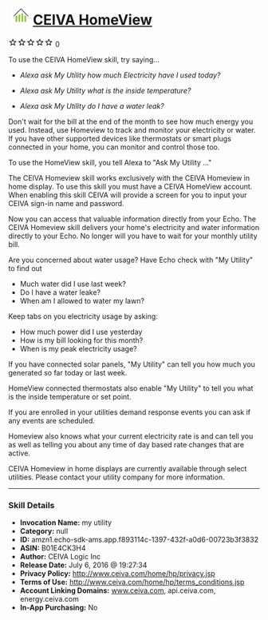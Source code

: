 # &nbsp;<img src="skill_icon" alt="CEIVA HomeView icon" width="36"> [CEIVA HomeView](http://alexa.amazon.com/#skills/amzn1.echo-sdk-ams.app.f893114c-1397-432f-a0d6-00723b3f3832)
![0 stars](../../images/ic_star_border_black_18dp_1x.png)![0 stars](../../images/ic_star_border_black_18dp_1x.png)![0 stars](../../images/ic_star_border_black_18dp_1x.png)![0 stars](../../images/ic_star_border_black_18dp_1x.png)![0 stars](../../images/ic_star_border_black_18dp_1x.png) 0

To use the CEIVA HomeView skill, try saying...

* *Alexa ask My Utility how much Electricity have I used today?*

* *Alexa ask My Utility what is the inside temperature?*

* *Alexa ask My Utility do I have a water leak?*

Don't wait for the bill at the end of the month to see how much energy you used. Instead, use Homeview to track and monitor your electricity or water. If you have other supported devices like thermostats or smart plugs connected in your home, you can monitor and control those too.

To use the HomeView skill, you tell Alexa to "Ask My Utility ..."

The CEIVA Homeview skill works exclusively with the CEIVA Homeview in home display. To use this skill you must have a CEIVA HomeView account. When enabling this skill CEIVA will provide a screen for you to input your CEIVA sign-in name and password. 

Now you can access that valuable information directly from your Echo. The CEIVA Homeview skill delivers your home's electricity and water information directly to your Echo. No longer will you have to wait for your monthly utility bill. 

Are you concerned about water usage? Have Echo check with "My Utility" to find out

   - Much water did I use last week?
   - Do I have a water leake?
   - When am I allowed to water my lawn?

Keep tabs on you electricity usage by asking:

   - How much power did I use yesterday
   - How is my bill looking for this month?
   - When is my peak electricity usage?

If you have connected solar panels, "My Utility" can tell you how much you generated so far today or last week.

HomeView connected thermostats also enable "My Utility" to tell you what is the inside temperature or set point. 

If you are enrolled in your utilities demand response events you can ask if any events are scheduled.

Homeview also knows what your current electricity rate is and can tell you as well as telling you about any time of day based rate changes that are active.

CEIVA Homeview in home displays are currently available through select utilities. Please contact your utility company for more information.

***

### Skill Details

* **Invocation Name:** my utility
* **Category:** null
* **ID:** amzn1.echo-sdk-ams.app.f893114c-1397-432f-a0d6-00723b3f3832
* **ASIN:** B01E4CK3H4
* **Author:** CEIVA Logic Inc
* **Release Date:** July 6, 2016 @ 19:27:34
* **Privacy Policy:** http://www.ceiva.com/home/hp/privacy.jsp
* **Terms of Use:** http://www.ceiva.com/home/hp/terms_conditions.jsp
* **Account Linking Domains:** www.ceiva.com, api.ceiva.com, energy.ceiva.com
* **In-App Purchasing:** No
